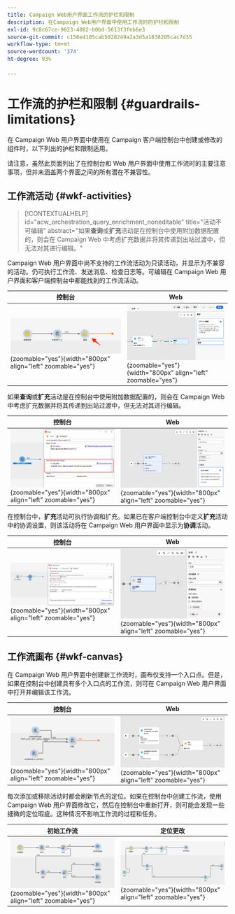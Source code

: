 ```yaml
---
title: Campaign Web用户界面工作流的护栏和限制
description: 在Campaign Web用户界面中使用工作流时的护栏和限制
exl-id: 9c8c67ce-9823-4082-b0bd-5613f3feb6e3
source-git-commit: c156e4105cab5028249a2a3d5a1838205cac7d35
workflow-type: tm+mt
source-wordcount: '374'
ht-degree: 93%

---
```


# 工作流的护栏和限制 {#guardrails-limitations}

在 Campaign Web 用户界面中使用在 Campaign 客户端控制台中创建或修改的组件时，以下列出的护栏和限制适用。

请注意，虽然此页面列出了在控制台和 Web 用户界面中使用工作流时的主要注意事项，但并未涵盖两个界面之间的所有潜在不兼容性。

## 工作流活动 {#wkf-activities}

>[!CONTEXTUALHELP]
>id="acw_orchestration_query_enrichment_noneditable"
>title="活动不可编辑"
>abstract="如果&#x200B;**查询**&#x200B;或&#x200B;**扩充**&#x200B;活动是在控制台中使用附加数据配置的，则会在 Campaign Web 中考虑扩充数据并将其传递到出站过渡中，但无法对其进行编辑。"

Campaign Web 用户界面中尚不支持的工作流活动为只读活动，并显示为不兼容的活动。仍可执行工作流、发送消息、检查日志等。可编辑在 Campaign Web 用户界面和客户端控制台中都能找到的工作流活动。

| 控制台 | Web |
| --- | --- |
| ![](assets/limitations-activities-console.png){zoomable=&quot;yes&quot;}{width="800px" align="left" zoomable="yes"} | ![](assets/limitations-activities-web.png){zoomable=&quot;yes&quot;}{width="800px" align="left" zoomable="yes"} |

如果&#x200B;**查询**&#x200B;或&#x200B;**扩充**&#x200B;活动是在控制台中使用附加数据配置的，则会在 Campaign Web 中考虑扩充数据并将其传递到出站过渡中，但无法对其进行编辑。

| 控制台 | Web |
| --- | --- |
| ![](assets/limitations-options-console.png){zoomable=&quot;yes&quot;}{width="800px" align="left" zoomable="yes"} | ![](assets/limitations-options-web.png){zoomable=&quot;yes&quot;}{width="800px" align="left" zoomable="yes"} |

在控制台中，**扩充**&#x200B;活动可执行协调和扩充。如果已在客户端控制台中定义&#x200B;**扩充**&#x200B;活动中的协调设置，则该活动将在 Campaign Web 用户界面中显示为&#x200B;**协调**&#x200B;活动。

| 控制台 | Web |
| --- | --- |
| ![](assets/limitations-enrichment-console.png){zoomable=&quot;yes&quot;}{width="800px" align="left" zoomable="yes"} | ![](assets/limitations-enrichment-web.png){zoomable=&quot;yes&quot;}{width="800px" align="left" zoomable="yes"} |

## 工作流画布 {#wkf-canvas}

在 Campaign Web 用户界面中创建新工作流时，画布仅支持一个入口点。但是，如果在控制台中创建具有多个入口点的工作流，则可在 Campaign Web 用户界面中打开并编辑该工作流。

| 控制台 | Web |
| --- | --- |
| ![](assets/limitations-multiple-console.png){zoomable=&quot;yes&quot;}{width="800px" align="left" zoomable="yes"} | ![](assets/limitations-multiple-web.png){zoomable=&quot;yes&quot;}{width="800px" align="left" zoomable="yes"} |

每次添加或移除活动时都会刷新节点的定位。如果在控制台中创建工作流，使用 Campaign Web 用户界面修改它，然后在控制台中重新打开，则可能会发现一些细微的定位瑕疵。这种情况不影响工作流的过程和任务。

| 初始工作流 | 定位更改 |
| --- | --- |
| ![](assets/limitations-positioning1.png){zoomable=&quot;yes&quot;}{width="800px" align="left" zoomable="yes"} | ![](assets/limitations-positioning2.png){zoomable=&quot;yes&quot;}{width="800px" align="left" zoomable="yes"} |
